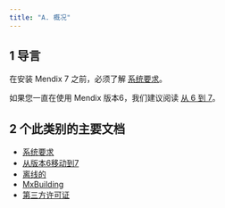```yaml
---
title: "A. 概况"
---
```


## 1 导言

在安装 Mendix 7 之前，必须了解 [系统要求](system-requirements)。

如果您一直在使用 Mendix 版本6，我们建议阅读 [从 6 到 7](moving-from-6-to-7)。

## 2 个此类别的主要文档

* [系统要求](system-requirements)
* [从版本6移动到7](moving-from-6-to-7)
* [离线的](离线的)
* [MxBuilding](mxbuilding)
* [第三方许可证](third-party-licenses)
